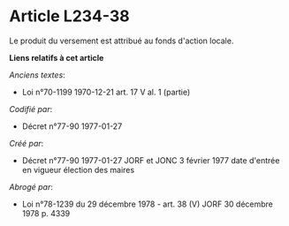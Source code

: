 # Article L234-38

Le produit du versement est attribué au fonds d'action locale.

**Liens relatifs à cet article**

_Anciens textes_:

  - Loi n°70-1199 1970-12-21 art. 17 V al. 1 (partie)

_Codifié par_:

  - Décret n°77-90 1977-01-27

_Créé par_:

  - Décret n°77-90 1977-01-27 JORF et JONC 3 février 1977 date d'entrée en vigueur élection des maires

_Abrogé par_:

  - Loi n°78-1239 du 29 décembre 1978 - art. 38 (V) JORF 30 décembre 1978 p. 4339
